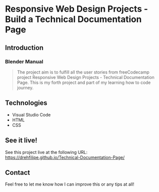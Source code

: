 # Responsive Web Design Projects - Build a Technical Documentation Page

## Introduction
### Blender Manual
> The project aim is to fulfill all the user stories from freeCodecamp project Responsive Web Design Projects - Technical Documentation Page. This is my forth project and part of my learning how to code journey.

## Technologies
- Visual Studio Code
- HTML
- CSS

## See it live!
See this project live at the following URL: https://drehfilipe.github.io/Technical-Documentation-Page/

## Contact
Feel free to let me know how I can improve this or any tips at all!